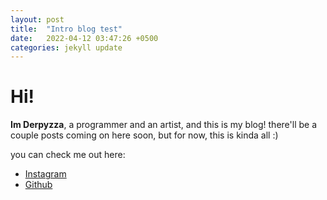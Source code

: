 ```yaml
---
layout: post
title:  "Intro blog test"
date:   2022-04-12 03:47:26 +0500
categories: jekyll update
---
```


# Hi!

**Im Derpyzza**, a programmer and an artist, and this is my blog! 
there'll be a couple posts coming on here soon, but for now, this is kinda all :)

you can check me out here:

- [Instagram](https://www.instagram.com/derpyzza/)
- [Github](https://www.github.com/derpyzza)
